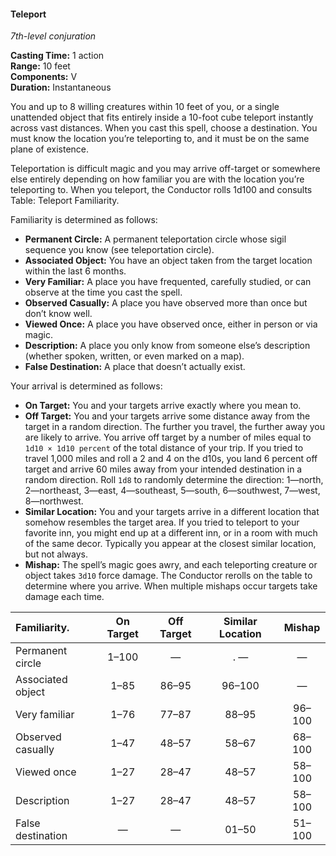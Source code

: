 #### Teleport
<!-- TODO Check and tag this spell-->
<!-- markdownlint-disable-next-line no-emphasis-as-heading -->
_7th-level conjuration_

**Casting Time:** 1 action \
**Range:** 10 feet \
**Components:** V \
**Duration:** Instantaneous

You and up to 8 willing creatures within 10 feet of you, or a single unattended object that fits entirely inside a 10-foot cube teleport instantly across vast distances.
When you cast this spell, choose a destination.
You must know the location you’re teleporting to, and it must be on the same plane of existence.

Teleportation is difficult magic and you may arrive off-target or somewhere else entirely depending on how familiar you are with the location you’re teleporting to.
When you teleport, the Conductor rolls 1d100 and consults Table: Teleport Familiarity.

Familiarity is determined as follows:

- **Permanent Circle:**
  A permanent teleportation circle whose sigil sequence you know (see teleportation circle).
- **Associated Object:**
  You have an object taken from the target location within the last 6 months.
- **Very Familiar:**
  A place you have frequented, carefully studied, or can observe at the time you cast the spell.
- **Observed Casually:**
  A place you have observed more than once but don’t know well.
- **Viewed Once:**
  A place you have observed once, either in person or via magic.
- **Description:**
  A place you only know from someone else’s description (whether spoken, written, or even marked on a map).
- **False Destination:**
  A place that doesn’t actually exist.

Your arrival is determined as follows:

- **On Target:**
  You and your targets arrive exactly where you mean to.
- **Off Target:**
  You and your targets arrive some distance away from the target in a random direction.
  The further you travel, the further away you are likely to arrive.
  You arrive off target by a number of miles equal to `1d10 × 1d10 percent` of the total distance of your trip.
  If you tried to travel 1,000 miles and roll a 2 and 4 on the d10s, you land 6 percent off target and arrive 60 miles away from your intended destination in a random direction.
  Roll `1d8` to randomly determine the direction: 1—north, 2—northeast, 3—east, 4—southeast, 5—south, 6—southwest, 7—west, 8—northwest.
- **Similar Location:**
  You and your targets arrive in a different location that somehow resembles the target area.
  If you tried to teleport to your favorite inn, you might end up at a different inn, or in a room with much of the same decor.
  Typically you appear at the closest similar location, but not always.
- **Mishap:**
  The spell’s magic goes awry, and each teleporting creature or object takes `3d10` force damage.
  The Conductor rerolls on the table to determine where you arrive. When multiple mishaps occur targets take damage each time.

| Familiarity.      | On Target | Off Target | Similar Location | Mishap |
|:------------------|:---------:|:----------:|:----------------:|:------:|
| Permanent circle  |   1–100   |      —     |.        —        |    —   |
| Associated object |   1–85    |    86–95   |       96–100     |    —   |
| Very familiar     |   1–76    |    77–87   |       88–95      | 96–100 |
| Observed casually |   1–47    |    48–57   |       58–67      | 68–100 |
| Viewed once       |   1–27    |    28–47   |       48–57      | 58–100 |
| Description       |   1–27    |    28–47   |       48–57      | 58–100 |
| False destination |    —      |      —     |       01–50      | 51–100 |
